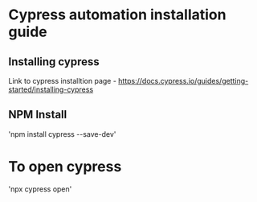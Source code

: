 # Cypress automation installation guide 
## Installing cypress
Link to cypress installtion page - https://docs.cypress.io/guides/getting-started/installing-cypress

## NPM Install 
'npm install cypress --save-dev' 

# To open cypress 
'npx cypress open'
